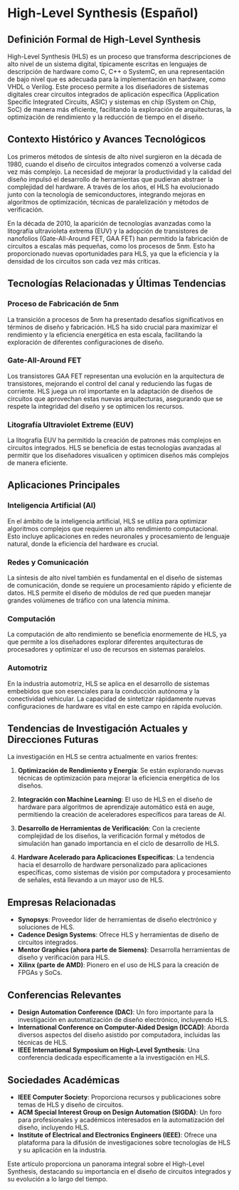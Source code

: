 # High-Level Synthesis (Español)

## Definición Formal de High-Level Synthesis

High-Level Synthesis (HLS) es un proceso que transforma descripciones de alto nivel de un sistema digital, típicamente escritas en lenguajes de descripción de hardware como C, C++ o SystemC, en una representación de bajo nivel que es adecuada para la implementación en hardware, como VHDL o Verilog. Este proceso permite a los diseñadores de sistemas digitales crear circuitos integrados de aplicación específica (Application Specific Integrated Circuits, ASIC) y sistemas en chip (System on Chip, SoC) de manera más eficiente, facilitando la exploración de arquitecturas, la optimización de rendimiento y la reducción de tiempo en el diseño.

## Contexto Histórico y Avances Tecnológicos

Los primeros métodos de síntesis de alto nivel surgieron en la década de 1980, cuando el diseño de circuitos integrados comenzó a volverse cada vez más complejo. La necesidad de mejorar la productividad y la calidad del diseño impulsó el desarrollo de herramientas que pudieran abstraer la complejidad del hardware. A través de los años, el HLS ha evolucionado junto con la tecnología de semiconductores, integrando mejoras en algoritmos de optimización, técnicas de paralelización y métodos de verificación.

En la década de 2010, la aparición de tecnologías avanzadas como la litografía ultravioleta extrema (EUV) y la adopción de transistores de nanofolios (Gate-All-Around FET, GAA FET) han permitido la fabricación de circuitos a escalas más pequeñas, como los procesos de 5nm. Esto ha proporcionado nuevas oportunidades para HLS, ya que la eficiencia y la densidad de los circuitos son cada vez más críticas.

## Tecnologías Relacionadas y Últimas Tendencias

### Proceso de Fabricación de 5nm

La transición a procesos de 5nm ha presentado desafíos significativos en términos de diseño y fabricación. HLS ha sido crucial para maximizar el rendimiento y la eficiencia energética en esta escala, facilitando la exploración de diferentes configuraciones de diseño.

### Gate-All-Around FET

Los transistores GAA FET representan una evolución en la arquitectura de transistores, mejorando el control del canal y reduciendo las fugas de corriente. HLS juega un rol importante en la adaptación de diseños de circuitos que aprovechan estas nuevas arquitecturas, asegurando que se respete la integridad del diseño y se optimicen los recursos.

### Litografía Ultraviolet Extreme (EUV)

La litografía EUV ha permitido la creación de patrones más complejos en circuitos integrados. HLS se beneficia de estas tecnologías avanzadas al permitir que los diseñadores visualicen y optimicen diseños más complejos de manera eficiente.

## Aplicaciones Principales

### Inteligencia Artificial (AI)

En el ámbito de la inteligencia artificial, HLS se utiliza para optimizar algoritmos complejos que requieren un alto rendimiento computacional. Esto incluye aplicaciones en redes neuronales y procesamiento de lenguaje natural, donde la eficiencia del hardware es crucial.

### Redes y Comunicación

La síntesis de alto nivel también es fundamental en el diseño de sistemas de comunicación, donde se requiere un procesamiento rápido y eficiente de datos. HLS permite el diseño de módulos de red que pueden manejar grandes volúmenes de tráfico con una latencia mínima.

### Computación

La computación de alto rendimiento se beneficia enormemente de HLS, ya que permite a los diseñadores explorar diferentes arquitecturas de procesadores y optimizar el uso de recursos en sistemas paralelos.

### Automotriz

En la industria automotriz, HLS se aplica en el desarrollo de sistemas embebidos que son esenciales para la conducción autónoma y la conectividad vehicular. La capacidad de sintetizar rápidamente nuevas configuraciones de hardware es vital en este campo en rápida evolución.

## Tendencias de Investigación Actuales y Direcciones Futuras

La investigación en HLS se centra actualmente en varios frentes:

1. **Optimización de Rendimiento y Energía**: Se están explorando nuevas técnicas de optimización para mejorar la eficiencia energética de los diseños.
   
2. **Integración con Machine Learning**: El uso de HLS en el diseño de hardware para algoritmos de aprendizaje automático está en auge, permitiendo la creación de aceleradores específicos para tareas de AI.

3. **Desarrollo de Herramientas de Verificación**: Con la creciente complejidad de los diseños, la verificación formal y métodos de simulación han ganado importancia en el ciclo de desarrollo de HLS.

4. **Hardware Acelerado para Aplicaciones Específicas**: La tendencia hacia el desarrollo de hardware personalizado para aplicaciones específicas, como sistemas de visión por computadora y procesamiento de señales, está llevando a un mayor uso de HLS.

## Empresas Relacionadas

- **Synopsys**: Proveedor líder de herramientas de diseño electrónico y soluciones de HLS.
- **Cadence Design Systems**: Ofrece HLS y herramientas de diseño de circuitos integrados.
- **Mentor Graphics (ahora parte de Siemens)**: Desarrolla herramientas de diseño y verificación para HLS.
- **Xilinx (parte de AMD)**: Pionero en el uso de HLS para la creación de FPGAs y SoCs.

## Conferencias Relevantes

- **Design Automation Conference (DAC)**: Un foro importante para la investigación en automatización de diseño electrónico, incluyendo HLS.
- **International Conference on Computer-Aided Design (ICCAD)**: Aborda diversos aspectos del diseño asistido por computadora, incluidas las técnicas de HLS.
- **IEEE International Symposium on High-Level Synthesis**: Una conferencia dedicada específicamente a la investigación en HLS.

## Sociedades Académicas

- **IEEE Computer Society**: Proporciona recursos y publicaciones sobre temas de HLS y diseño de circuitos.
- **ACM Special Interest Group on Design Automation (SIGDA)**: Un foro para profesionales y académicos interesados en la automatización del diseño, incluyendo HLS.
- **Institute of Electrical and Electronics Engineers (IEEE)**: Ofrece una plataforma para la difusión de investigaciones sobre tecnologías de HLS y su aplicación en la industria.

Este artículo proporciona un panorama integral sobre el High-Level Synthesis, destacando su importancia en el diseño de circuitos integrados y su evolución a lo largo del tiempo.